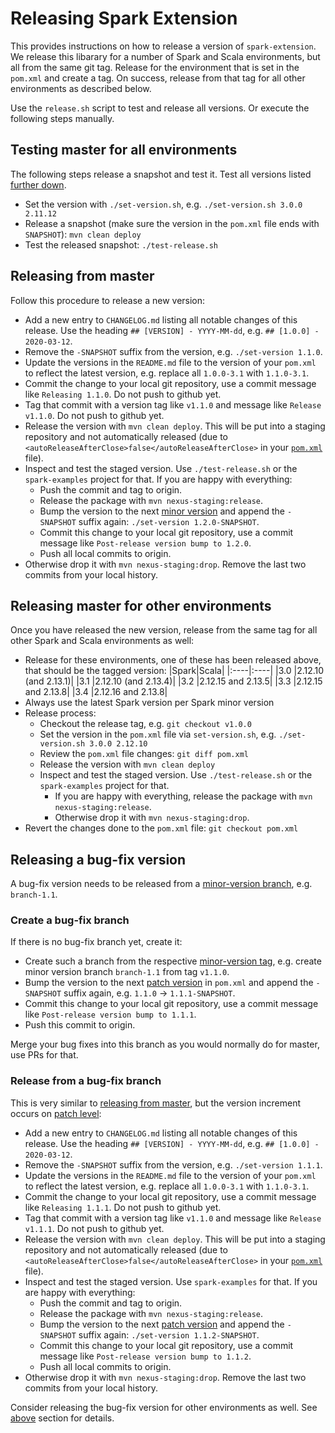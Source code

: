 # Releasing Spark Extension

This provides instructions on how to release a version of `spark-extension`. We release this libarary
for a number of Spark and Scala environments, but all from the same git tag. Release for the environment
that is set in the `pom.xml` and create a tag. On success, release from that tag for all other environments
as described below.

Use the `release.sh` script to test and release all versions. Or execute the following steps manually.

## Testing master for all  environments

The following steps release a snapshot and test it. Test all versions listed [further down](#releasing-master-for-other-environments).

- Set the version with `./set-version.sh`, e.g. `./set-version.sh 3.0.0 2.11.12`
- Release a snapshot (make sure the version in the `pom.xml` file ends with `SNAPSHOT`): `mvn clean deploy`
- Test the released snapshot: `./test-release.sh`

## Releasing from master

Follow this procedure to release a new version:

- Add a new entry to `CHANGELOG.md` listing all notable changes of this release.
  Use the heading `## [VERSION] - YYYY-MM-dd`, e.g. `## [1.0.0] - 2020-03-12`.
- Remove the `-SNAPSHOT` suffix from the version, e.g. `./set-version 1.1.0`.
- Update the versions in the `README.md` file to the version of your `pom.xml` to reflect the latest version,
  e.g. replace all `1.0.0-3.1` with `1.1.0-3.1`.
- Commit the change to your local git repository, use a commit message like `Releasing 1.1.0`. Do not push to github yet.
- Tag that commit with a version tag like `v1.1.0` and message like `Release v1.1.0`. Do not push to github yet.
- Release the version with `mvn clean deploy`. This will be put into a staging repository and not automatically released (due to `<autoReleaseAfterClose>false</autoReleaseAfterClose>` in your [`pom.xml`](pom.xml) file).
- Inspect and test the staged version. Use `./test-release.sh` or the `spark-examples` project for that. If you are happy with everything:
  - Push the commit and tag to origin.
  - Release the package with `mvn nexus-staging:release`.
  - Bump the version to the next [minor version](https://semver.org/) and append the `-SNAPSHOT` suffix again: `./set-version 1.2.0-SNAPSHOT`.
  - Commit this change to your local git repository, use a commit message like `Post-release version bump to 1.2.0`.
  - Push all local commits to origin.
- Otherwise drop it with `mvn nexus-staging:drop`. Remove the last two commits from your local history.

## Releasing master for other environments

Once you have released the new version, release from the same tag for all other Spark and Scala environments as well:
- Release for these environments, one of these has been released above, that should be the tagged version:
|Spark|Scala|
|:----|:----|
|3.0  |2.12.10 (and 2.13.1)|
|3.1  |2.12.10 (and 2.13.4)|
|3.2  |2.12.15 and 2.13.5|
|3.3  |2.12.15 and 2.13.8|
|3.4  |2.12.16 and 2.13.8|
- Always use the latest Spark version per Spark minor version
- Release process:
  - Checkout the release tag, e.g. `git checkout v1.0.0`
  - Set the version in the `pom.xml` file via `set-version.sh`, e.g. `./set-version.sh 3.0.0 2.12.10`
  - Review the `pom.xml` file changes: `git diff pom.xml`
  - Release the version with `mvn clean deploy`
  - Inspect and test the staged version. Use `./test-release.sh` or the `spark-examples` project for that.
    - If you are happy with everything, release the package with `mvn nexus-staging:release`.
    - Otherwise drop it with `mvn nexus-staging:drop`.
- Revert the changes done to the `pom.xml` file: `git checkout pom.xml`

## Releasing a bug-fix version

A bug-fix version needs to be released from a [minor-version branch](https://semver.org/), e.g. `branch-1.1`.

### Create a bug-fix branch

If there is no bug-fix branch yet, create it:

- Create such a branch from the respective [minor-version tag](https://semver.org/), e.g. create minor version branch `branch-1.1` from tag `v1.1.0`.
- Bump the version to the next [patch version](https://semver.org/) in `pom.xml` and append the `-SNAPSHOT` suffix again, e.g. `1.1.0` → `1.1.1-SNAPSHOT`.
- Commit this change to your local git repository, use a commit message like `Post-release version bump to 1.1.1`.
- Push this commit to origin.

Merge your bug fixes into this branch as you would normally do for master, use PRs for that.

### Release from a bug-fix branch

This is very similar to [releasing from master](#releasing-from-master),
but the version increment occurs on [patch level](https://semver.org/):

- Add a new entry to `CHANGELOG.md` listing all notable changes of this release.
  Use the heading `## [VERSION] - YYYY-MM-dd`, e.g. `## [1.0.0] - 2020-03-12`.
- Remove the `-SNAPSHOT` suffix from the version, e.g. `./set-version 1.1.1`.
- Update the versions in the `README.md` file to the version of your `pom.xml` to reflect the latest version,
  e.g. replace all `1.0.0-3.1` with `1.1.0-3.1`.
- Commit the change to your local git repository, use a commit message like `Releasing 1.1.1`. Do not push to github yet.
- Tag that commit with a version tag like `v1.1.0` and message like `Release v1.1.1`. Do not push to github yet.
- Release the version with `mvn clean deploy`. This will be put into a staging repository and not automatically released (due to `<autoReleaseAfterClose>false</autoReleaseAfterClose>` in your [`pom.xml`](pom.xml) file).
- Inspect and test the staged version. Use `spark-examples` for that. If you are happy with everything:
  - Push the commit and tag to origin.
  - Release the package with `mvn nexus-staging:release`.
  - Bump the version to the next [patch version](https://semver.org/) and append the `-SNAPSHOT` suffix again: `./set-version 1.1.2-SNAPSHOT`.
  - Commit this change to your local git repository, use a commit message like `Post-release version bump to 1.1.2`.
  - Push all local commits to origin.
- Otherwise drop it with `mvn nexus-staging:drop`. Remove the last two commits from your local history.

Consider releasing the bug-fix version for other environments as well. See [above](#releasing-master-for-other-environments) section for details.
